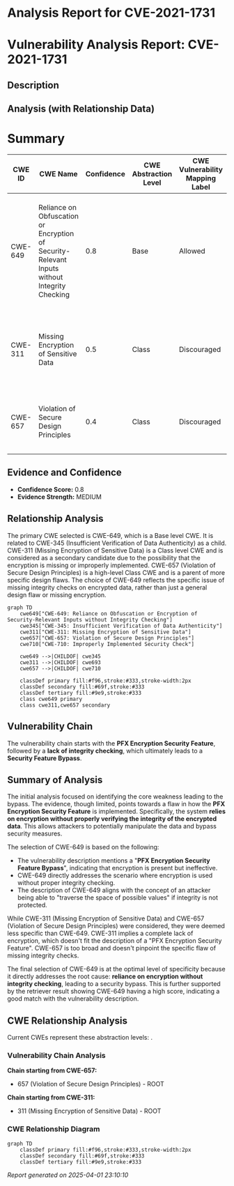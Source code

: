 # Analysis Report for CVE-2021-1731

# Vulnerability Analysis Report: CVE-2021-1731

## Description



## Analysis (with Relationship Data)

# Summary
| CWE ID | CWE Name | Confidence | CWE Abstraction Level | CWE Vulnerability Mapping Label | CWE-Vulnerability Mapping Notes |
|---|---|---|---|---|---|
| CWE-649 | Reliance on Obfuscation or Encryption of Security-Relevant Inputs without Integrity Checking | 0.8 | Base | Allowed | Primary CWE. The product uses encryption (PFX Encryption) but doesn't properly check integrity, leading to a security bypass. |
| CWE-311 | Missing Encryption of Sensitive Data | 0.5 | Class | Discouraged | Secondary Candidate. There might be a lack of encryption or improper encryption leading to the bypass. |
| CWE-657 | Violation of Secure Design Principles | 0.4 | Class | Discouraged | Secondary Candidate. A flawed design is contributing to security issues. |

## Evidence and Confidence

*   **Confidence Score:** 0.8
*   **Evidence Strength:** MEDIUM

## Relationship Analysis
The primary CWE selected is CWE-649, which is a Base level CWE. It is related to CWE-345 (Insufficient Verification of Data Authenticity) as a child. CWE-311 (Missing Encryption of Sensitive Data) is a Class level CWE and is considered as a secondary candidate due to the possibility that the encryption is missing or improperly implemented. CWE-657 (Violation of Secure Design Principles) is a high-level Class CWE and is a parent of more specific design flaws. The choice of CWE-649 reflects the specific issue of missing integrity checks on encrypted data, rather than just a general design flaw or missing encryption.

```mermaid
graph TD
    cwe649["CWE-649: Reliance on Obfuscation or Encryption of Security-Relevant Inputs without Integrity Checking"]
    cwe345["CWE-345: Insufficient Verification of Data Authenticity"]
    cwe311["CWE-311: Missing Encryption of Sensitive Data"]
    cwe657["CWE-657: Violation of Secure Design Principles"]
    cwe710["CWE-710: Improperly Implemented Security Check"]

    cwe649 -->|CHILDOF| cwe345
    cwe311 -->|CHILDOF| cwe693
    cwe657 -->|CHILDOF| cwe710

    classDef primary fill:#f96,stroke:#333,stroke-width:2px
    classDef secondary fill:#69f,stroke:#333
    classDef tertiary fill:#9e9,stroke:#333
    class cwe649 primary
    class cwe311,cwe657 secondary
```

## Vulnerability Chain
The vulnerability chain starts with the **PFX Encryption Security Feature**, followed by a **lack of integrity checking**, which ultimately leads to a **Security Feature Bypass**.

## Summary of Analysis
The initial analysis focused on identifying the core weakness leading to the bypass. The evidence, though limited, points towards a flaw in how the **PFX Encryption Security Feature** is implemented. Specifically, the system **relies on encryption without properly verifying the integrity of the encrypted data**. This allows attackers to potentially manipulate the data and bypass security measures.

The selection of CWE-649 is based on the following:

*   The vulnerability description mentions a "**PFX Encryption Security Feature Bypass**", indicating that encryption is present but ineffective.
*   CWE-649 directly addresses the scenario where encryption is used without proper integrity checking.
*   The description of CWE-649 aligns with the concept of an attacker being able to "traverse the space of possible values" if integrity is not protected.

While CWE-311 (Missing Encryption of Sensitive Data) and CWE-657 (Violation of Secure Design Principles) were considered, they were deemed less specific than CWE-649. CWE-311 implies a complete lack of encryption, which doesn't fit the description of a "PFX Encryption Security Feature". CWE-657 is too broad and doesn't pinpoint the specific flaw of missing integrity checks.

The final selection of CWE-649 is at the optimal level of specificity because it directly addresses the root cause: **reliance on encryption without integrity checking**, leading to a security bypass. This is further supported by the retriever result showing CWE-649 having a high score, indicating a good match with the vulnerability description.


## CWE Relationship Analysis

Current CWEs represent these abstraction levels: .


### Vulnerability Chain Analysis

**Chain starting from CWE-657:**
- 657 (Violation of Secure Design Principles) - ROOT


**Chain starting from CWE-311:**
- 311 (Missing Encryption of Sensitive Data) - ROOT



### CWE Relationship Diagram

```mermaid
graph TD
    classDef primary fill:#f96,stroke:#333,stroke-width:2px
    classDef secondary fill:#69f,stroke:#333
    classDef tertiary fill:#9e9,stroke:#333
```



*Report generated on 2025-04-01 23:10:10*
